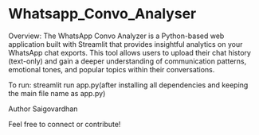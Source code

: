 # Whatsapp_Convo_Analyser


Overview:
The WhatsApp Convo Analyzer is a Python-based web application built with Streamlit that provides insightful analytics on your WhatsApp chat exports. This tool allows users to upload their chat history (text-only) and gain a deeper understanding of communication patterns, emotional tones, and popular topics within their conversations.

To run: streamlit run app.py(after installing all dependencies and keeping the main file name as app.py)

Author
Saigovardhan

Feel free to connect or contribute!
